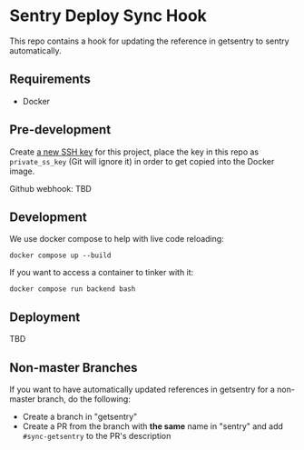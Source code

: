 # Sentry Deploy Sync Hook

This repo contains a hook for updating the reference in getsentry to sentry automatically.

## Requirements

- Docker

## Pre-development

Create [a new SSH key](https://github.com/settings/keys) for this project, place the key in this repo as `private_ss_key`
(Git will ignore it) in order to get copied into the Docker image.

Github webhook: TBD

## Development

We use docker compose to help with live code reloading:

```shell
docker compose up --build
```

If you want to access a container to tinker with it:

```shell
docker compose run backend bash
```

## Deployment

TBD

## Non-master Branches

If you want to have automatically updated references in getsentry for a non-master branch, do the following:

- Create a branch in "getsentry"
- Create a PR from the branch with **the same** name in "sentry" and add `#sync-getsentry` to the PR's description
